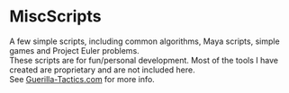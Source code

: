 # MiscScripts
A few simple scripts, including common algorithms, Maya scripts, simple games and Project Euler problems.  
These scripts are for fun/personal development.  Most of the tools I have created are proprietary and are not included here.  
See [Guerilla-Tactics.com](http://guerilla-tactics.com/) for more info.
